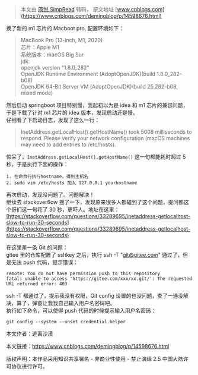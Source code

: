 > 本文由 [简悦 SimpRead](http://ksria.com/simpread/) 转码， 原文地址 [www.cnblogs.com](https://www.cnblogs.com/demingblog/p/14598676.html)

换了新的 m1 芯片的 Macboot pro, 配置环境如下：

> MacBook Pro (13-inch, M1, 2020)  
> 芯片：Apple M1  
> 系统版本：macOS Big Sur  
> jdk:  
> openjdk version "1.8.0_282"  
> OpenJDK Runtime Environment (AdoptOpenJDK)(build 1.8.0_282-b08)  
> OpenJDK 64-Bit Server VM (AdoptOpenJDK)(build 25.282-b08, mixed mode)

然后启动 springboot 项目特别慢，我起初以为是 idea 和 m1 芯片的兼容问题，于是下载了针对 m1 芯片的 idea 版本，发现启动还是慢。  
仔细看了下启动日志，发现了这么一行：

> InetAddress.getLocalHost().getHostName() took 5008 milliseconds to respond. Please verify your network configuration (macOS machines may need to add entries to /etc/hosts).

惊呆了，`InetAddress.getLocalHost().getHostName()` 这一句都能耗时超过 5 秒，于是执行下面的操作：

```
1. 在命令行执行hostname，得到主机名
2. sudo vim /etc/hosts 加入 127.0.0.1 yourhostname
```

再次启动，发现没问题了。问题解决！  
继续去 stackoverflow 搜了一下，发现原来很多人都碰到了这个问题，提问都这个哥们这一句花了 30 秒，更吓人。地址在这里：  
[https://stackoverflow.com/questions/33289695/inetaddress-getlocalhost-slow-to-run-30-seconds](https://stackoverflow.com/questions/33289695/inetaddress-getlocalhost-slow-to-run-30-seconds)

在这里差一条 Git 的问题：  
gitee 里的仓库配置了 sshkey 之后，执行 ssh -T "git@gitee.com" 通过了，但是无法 push 代码，提示错误：

```
remote: You do not have permission push to this repository
fatal: unable to access 'https://gitee.com/xxx/xx.git/': The requested URL returned error: 403
```

ssh -T 都通过了，提示我没有权限，Git config 设置的也没问题，查了一通没解决，算了，弹窗让我我自己输入用户名密码吧。  
执行如下命令，可以使得 push 代码的时候提示输入用户名密码：

```
git config --system --unset credential.helper
```

本文作者：逃离沙漠

本文链接：https://www.cnblogs.com/demingblog/p/14598676.html

版权声明：本作品采用知识共享署名 - 非商业性使用 - 禁止演绎 2.5 中国大陆许可协议进行许可。